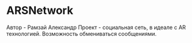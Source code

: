 # ARSNetwork
Автор - Рамзай Александр
Проект - социальная сеть, в идеале с AR технологией. Возможность обмениваться сообщениями.
